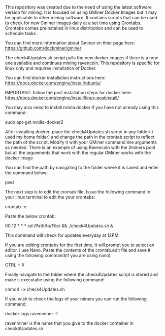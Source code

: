 This repository was created due to the need of using the latest software version for mining. It is focused on using GMiner Docker Images but it may be applicable to other mining software. It contains scripts that can be used to check for new Gminer images daily at a set time using Crontabs. Crontabs comes preinstalled in linux distribution and can be used to schedule tasks. 

You can find more information about Gminer on thier page  here: https://github.com/dockminer/gminer

The check4Updates.sh script pulls the new docker images if there is a new one available and continues mining ravencoin. This repository is specific for linux only and requires installation of Docker. 

You can find docker installation instructions here: https://docs.docker.com/engine/install/ubuntu/

IMPORTANT: follow the post installation steps for docker here: https://docs.docker.com/engine/install/linux-postinstall/

You may also need to install nvidia docker if you have not already using this command:

sudo apt-get nvidia-docker2

After installing docker, place the check4Updates.sh script in any folder( i used my home folder) and change the path in the crontab script to reflect the path of the script. Modify it with your GMiner command line arguments as needed. There is an example of using Ravencoin with the 2miners pool but all the arguements that work with the regular GMiner works with the docker image

You can find the path by navigating to the folder where it is saved and enter the command below:

pwd

The next step is to edit the crontab file. Issue the following command in your linux terminal to edit the your crontabs:

crontab -e

Paste the below crontab:

00 12 * * * cd /Path/to/File/ && ./check4Updates.sh &

This command will check for updates everyday at 12PM.

If you are editing crontabs for the first time, it will prompt you to select an editor, i use Nano. Paste the contents of the crontab.edit file and save it using the following command(if you are using nano)

CTRL + X

Finally navigate to the folder where the check4Updates script is stored and make it executabe using the following command:

chmod +x check4Updates.sh


If you wish to check the logs of your miners you can run the following command:

docker logs ravenminer -f

ravenminer is the name that you give to the docker container in check4Updates.sh


